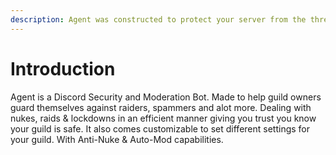 ```yaml
---
description: Agent was constructed to protect your server from the threats you may face.
---
```


# Introduction

Agent is a Discord Security and Moderation Bot. Made to help guild owners guard themselves against raiders, spammers and alot more. Dealing with nukes, raids & lockdowns in an efficient manner giving you trust you know your guild is safe. It also comes customizable to set different settings for your guild. With Anti-Nuke & Auto-Mod capabilities.

